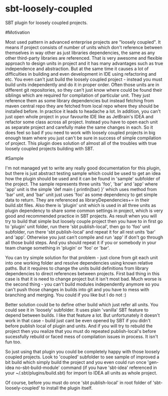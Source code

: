 sbt-loosely-coupled
===================

SBT plugin for loosely coupled projects.

#Motivation

Most used pattern in advanced enterprise projects are "loosely coupled". It means if project consists of number of units which don't reference between themselves in way other as just libraries dependencies, the same as any other third-party libraries are referenced. That is very awesome and flexible approach to design units in project and it has many advantages such as true independence and abstraction. But at the same time it causes a lot of difficulties in building and even development in IDE using refactoring and etc. You even can't just build the loosely coupled project - instead you must build units independently and do it in proper order. Often those units are in different git repositories, so they can't just know where could be found their siblings which are required for compilation of particular unit. They just reference them as some library dependencies but instead fetching from maven central repo they are fetched from local repo where they should be installed before. In practice it leads to headache a lot. In addition, you can't just open whole project in your favourite IDE like as JetBrain's IDEA and refactor some class across all project. Instead you have to open each unit as separate project and carefully make the same changes in each. So it does feel so bad if you need to work with loosely coupled projects in big enough team where you just can't be sure in success of simple compilation of project. This plugin does solution of almost all of the troubles with true loosely coupled projects building with SBT.

#Sample

I'm not managed yet to write any really good documentation for this plugin, but there is just abstract testing sample which could be used to get an idea how the plugin should be used and it can be found in 'sample' subfolder of the project. The sample represents three units 'foo', 'bar' and 'app' where 'app' unit is the simple 'def main { println(bar) }' which uses method from 'bar' unit, and 'bar' unit just uses 'foo' as some dependency to get simple data to return. They are referenced as libraryDependencies+= in their build.sbt files. Also there is 'plugin' unit which is used in all three units as plugin dependency to share some common settings in project, which is very good and recommended practice in SBT projects. As result when you will try to build that simple but loosely couple project then you have to in first go to 'plugin' unit folder, run there 'sbt publish-local', then go to 'foo' unit subfolder, run there 'sbt publish-local' and repeat it for all rest units 'bar' and 'app'. Otherwise you just can't compile and run 'app' if don't go through all those build steps. And you should repeat it if you or somebody in your team change something in 'plugin' or 'foo' or 'bar'.

You can try simple solution for that problem - just clone from git each unit into one working folder and resolve dependencies using known relative paths. But it requires to change the units build definitions from library dependencies to direct references between projects. First bad thing in this case is that it is need to change project but it isn't most bad. Much worse is the second thing - you can't build modules independently anymore so you can't push those changes in builds into git and you have to mess with branching and merging. You could if you like but I do not :)

Better solution could be to define other build which just refer all units. You could see it in 'loosely' subfolder. It uses plain 'vanilla' SBT feature to depend between builds. I like that feature a lot. But unfortunately it doesn't work in that case - build just cant be even opened by SBT if you didn't before publish local of plugin and units. And if you will try to rebuild the project then you realize that you must do repeated publish-local's before sucessfully rebuild or faced mess of compilation issues in process. It isn't fun too.

So just using that plugin you could be completely happy with those loosely coupled projects. Look to 'coupled' subfolder to see sample of improved a bit build which simply build the project and you even could run once 'gen-idea no-sbt-build-module' command (if you have 'sbt-idea' referenced in your ~/.sbt/plugins/build.sbt) for import to IDEA all units as whole project. 

Of course, before you must do once 'sbt publish-local' in root folder of 'sbt-loosely-coupled' to install the plugin itself.

